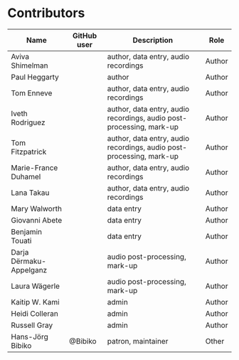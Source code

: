 # Contributors

Name               | GitHub user     | Description                          | Role
---                | ---             | ---                                  | ---
Aviva Shimelman |  | author, data entry, audio recordings | Author
Paul Heggarty |  | author | Author
Tom Enneve |  | author, data entry, audio recordings | Author
Iveth Rodriguez |  | author, data entry, audio recordings, audio post-processing, mark-up | Author
Tom Fitzpatrick |  | author, data entry, audio recordings, audio post-processing, mark-up | Author
Marie-France Duhamel |  | author, data entry, audio recordings | Author
Lana Takau |  | author, data entry, audio recordings | Author
Mary Walworth |  | data entry | Author
Giovanni Abete |  | data entry | Author
Benjamin Touati |  | data entry | Author
Darja Dërmaku-Appelganz |  | audio post-processing, mark-up | Author
Laura Wägerle |  | audio post-processing, mark-up | Author
Kaitip W. Kami |  | admin | Author
Heidi Colleran |  | admin | Author
Russell Gray |  | admin | Author
Hans-Jörg Bibiko | @Bibiko | patron, maintainer | Other

